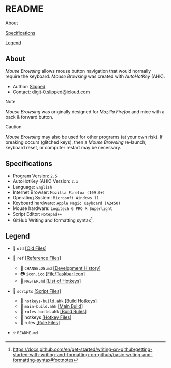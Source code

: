 # README

[About](README.md#about)

[Specifications](README.md#specifications)

[Legend](README.md#legend)

## About

_Mouse Browsing_ allows mouse button navigation that would normally require the keyboard. _Mouse Browsing_ was created with _AutoHotKey_ (AHK).

- Author: [Slipped](https://github.com/0slipped)
- Contact: <digit-0.slipped@icloud.com>

> [!NOTE]
> _Mouse Browsing_ was originally designed for _Mozilla Firefox_ and mice with a back & forward button.

> [!CAUTION]
> _Mouse Browsing_ may also be used for other programs (at your own risk). If breaking occurs (glitched keys), then a _Mouse Browsing_ re-launch, keyboard reset, or computer restart may be necessary.

## Specifications

- Program Version: `2.5`
- AutoHotKey (AHK) Version: `2.x`
- Language: `English`
- Internet Browser: `Mozilla Firefox (109.0+)`
- Operating System: `Microsoft Windows 11`
- Keyboard hardware: `Apple Magic Keyboard (A2450)`
- Mouse hardware: `Logitech G PRO X Superlight`
- Script Editor: `Notepad++`
- GitHub Writing and formatting syntax[^1].

## Legend

- :file_folder: `old` [[Old Files]](old) 

- :file_folder: `ref` [[Reference Files]](ref)
	- :memo: `CHANGELOG.md` [[Development History]](ref/CHANGELOG.md)
	- :camera: `icon.ico` [[File/Taskbar Icon]](ref/icon.ico)
	- :key: `MASTER.md` [[List of Hotkeys]](ref/MASTER.md)

- :file_folder: `scripts` [[Script Files]](scripts)
	- :page_facing_up: `hotkeys-build.ahk` [[Build Hotkeys]](scripts/hotkeys-build.ahk)
	- :page_facing_up: `main-build.ahk` [[Main Build]](scripts/main-build.ahk)
	- :page_facing_up: `rules-build.ahk` [[Build Rules]](scripts/rules-build.ahk)
	- :file_folder: hotkeys [[Hotkey Files]](scripts/hotkeys)
	- :file_folder: rules [[Rule Files]](scripts/rules)

- :star: `README.md`

[^1]: https://docs.github.com/en/get-started/writing-on-github/getting-started-with-writing-and-formatting-on-github/basic-writing-and-formatting-syntax#footnotes
